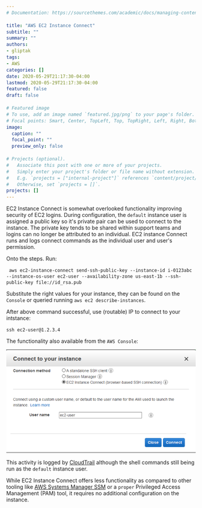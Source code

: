 ```yaml
---
# Documentation: https://sourcethemes.com/academic/docs/managing-content/

title: "AWS EC2 Instance Connect"
subtitle: ""
summary: ""
authors:
- gliptak
tags:
- AWS
categories: []
date: 2020-05-29T21:17:30-04:00
lastmod: 2020-05-29T21:17:30-04:00
featured: false
draft: false

# Featured image
# To use, add an image named `featured.jpg/png` to your page's folder.
# Focal points: Smart, Center, TopLeft, Top, TopRight, Left, Right, BottomLeft, Bottom, BottomRight.
image:
  caption: ""
  focal_point: ""
  preview_only: false

# Projects (optional).
#   Associate this post with one or more of your projects.
#   Simply enter your project's folder or file name without extension.
#   E.g. `projects = ["internal-project"]` references `content/project/deep-learning/index.md`.
#   Otherwise, set `projects = []`.
projects: []
---
```


EC2 Instance Connect is somewhat overlooked functionality improving security of EC2 logins. During configuration, the ```default``` instance user is assigned a public key so it's private pair can be used to connect to the instance. The private key tends to be shared within support teams and logins can no longer be attributed to an individual. EC2 instance Connect runs and logs connect commands as the individual user and user's permission.

Onto the steps. Run:

```
 aws ec2-instance-connect send-ssh-public-key --instance-id i-0123abc --instance-os-user ec2-user --availability-zone us-east-1b --ssh-public-key file://id_rsa.pub
```

Substitute the right values for your instance, they can be found on the ```Console``` or queried running ```aws ec2 describe-instances```.

After above command successful, use (routable) IP to connect to your intstance:

```
ssh ec2-user@1.2.3.4
```
The functionality also available from the ```AWS Console```:

![AWS Console Instance Connect](ec2instanceconnect.png "AWS Console Instance Connect")

This activity is logged by [CloudTrail](https://aws.amazon.com/cloudtrail/) although the shell commands still being run as the ```default``` instance user.

While EC2 Instance Connect offers less functionality as compared to other tooling like [AWS Systems Manager SSM](https://docs.aws.amazon.com/systems-manager/) or a ```proper``` Privileged Access Management (PAM) tool, it requires no additional configuration on the instance.